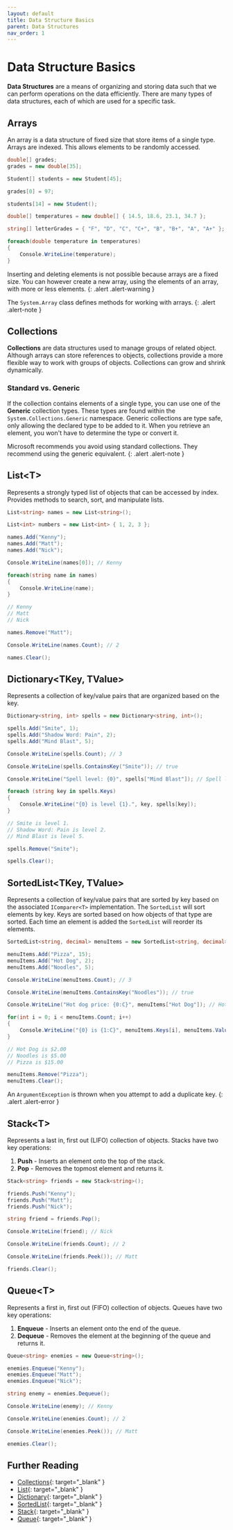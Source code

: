 ```yaml
---
layout: default
title: Data Structure Basics
parent: Data Structures
nav_order: 1
---
```


# Data Structure Basics

**Data Structures** are a means of organizing and storing data such that we can perform operations on the data efficiently. There are many types of data structures, each of which are used for a specific task.

## Arrays

An array  is a data structure of fixed size that store items of a single type. Arrays are indexed. This allows elements to be randomly accessed.

```csharp
double[] grades;
grades = new double[35];

Student[] students = new Student[45];

grades[0] = 97;

students[14] = new Student();

double[] temperatures = new double[] { 14.5, 18.6, 23.1, 34.7 };

string[] letterGrades = { "F", "D", "C", "C+", "B", "B+", "A", "A+" };

foreach(double temperature in temperatures)
{
    Console.WriteLine(temperature);
}
```

Inserting and deleting elements is not possible because arrays are a fixed size. You can however create a new array, using the elements of an array, with more or less elements.
{: .alert .alert-warning }

The `System.Array` class defines methods for working with arrays.
{: .alert .alert-note }

## Collections

**Collections** are data structures used to manage groups of related object. Although arrays can store references to objects, collections provide a more flexible way to work with groups of objects. Collections can grow and shrink dynamically.

### Standard vs. Generic

If the collection contains elements of a single type, you can use one of the **Generic** collection types. These types are found within the `System.Collections.Generic` namespace. Generic collections are type safe, only allowing the declared type to be added to it. When you retrieve an element, you won't have to determine the type or convert it.

Microsoft recommends you avoid using standard collections. They recommend using the generic equivalent.
{: .alert .alert-note }

## List&lt;T&gt;

Represents a strongly typed list of objects that can be accessed by index. Provides methods to search, sort, and manipulate lists.

```csharp
List<string> names = new List<string>();

List<int> numbers = new List<int> { 1, 2, 3 };

names.Add("Kenny");
names.Add("Matt");
names.Add("Nick");

Console.WriteLine(names[0]); // Kenny

foreach(string name in names)
{
    Console.WriteLine(name);
}

// Kenny
// Matt
// Nick

names.Remove("Matt");

Console.WriteLine(names.Count); // 2

names.Clear();
```

## Dictionary<TKey, TValue>

Represents a collection of key/value pairs that are organized based on the key.

```csharp
Dictionary<string, int> spells = new Dictionary<string, int>();

spells.Add("Smite", 1);
spells.Add("Shadow Word: Pain", 2);
spells.Add("Mind Blast", 5);

Console.WriteLine(spells.Count); // 3

Console.WriteLine(spells.ContainsKey("Smite")); // true

Console.WriteLine("Spell level: {0}", spells["Mind Blast"]); // Spell level: 5

foreach (string key in spells.Keys)
{
    Console.WriteLine("{0} is level {1}.", key, spells[key]);
}

// Smite is level 1.
// Shadow Word: Pain is level 2.
// Mind Blast is level 5.

spells.Remove("Smite");

spells.Clear();
```

## SortedList<TKey, TValue>

Represents a collection of key/value pairs that are sorted by key based on the associated `IComparer<T>` implementation. The `SortedList` will sort elements by key. Keys are sorted based on how objects of that type are sorted. Each time an element is added the `SortedList` will reorder its elements.

```csharp
SortedList<string, decimal> menuItems = new SortedList<string, decimal>();

menuItems.Add("Pizza", 15);
menuItems.Add("Hot Dog", 2);
menuItems.Add("Noodles", 5);

Console.WriteLine(menuItems.Count); // 3

Console.WriteLine(menuItems.ContainsKey("Noodles")); // true

Console.WriteLine("Hot dog price: {0:C}", menuItems["Hot Dog"]); // Hot dog price: $2.00

for(int i = 0; i < menuItems.Count; i++)
{
    Console.WriteLine("{0} is {1:C}", menuItems.Keys[i], menuItems.Values[i]);
}

// Hot Dog is $2.00
// Noodles is $5.00
// Pizza is $15.00

menuItems.Remove("Pizza");
menuItems.Clear();
```

An `ArgumentException` is thrown when you attempt to add a duplicate key.
{: .alert .alert-error }

## Stack&lt;T&gt;

Represents a last in, first out (LIFO) collection of objects.  Stacks have two key operations:

1. **Push** - Inserts an element onto the top of the stack.
2. **Pop** - Removes the topmost element and returns it.

```csharp
Stack<string> friends = new Stack<string>();

friends.Push("Kenny");
friends.Push("Matt");
friends.Push("Nick");

string friend = friends.Pop();

Console.WriteLine(friend); // Nick

Console.WriteLine(friends.Count); // 2

Console.WriteLine(friends.Peek()); // Matt

friends.Clear();
```

## Queue&lt;T&gt;

Represents a first in, first out (FIFO) collection of objects. Queues have two key operations:

1. **Enqueue** - Inserts an element onto the end of the queue.
2. **Dequeue** - Removes the element at the beginning of the queue and returns it.

```csharp
Queue<string> enemies = new Queue<string>();

enemies.Enqueue("Kenny");
enemies.Enqueue("Matt");
enemies.Enqueue("Nick");

string enemy = enemies.Dequeue();

Console.WriteLine(enemy); // Kenny

Console.WriteLine(enemies.Count); // 2

Console.WriteLine(enemies.Peek()); // Matt

enemies.Clear();
```

## Further Reading

- [Collections](https://docs.microsoft.com/en-us/dotnet/csharp/programming-guide/concepts/collections){: target="_blank" }
- [List](https://docs.microsoft.com/en-us/dotnet/api/system.collections.generic.list-1){: target="_blank" }
- [Dictionary](https://docs.microsoft.com/en-us/dotnet/api/system.collections.generic.dictionary-2){: target="_blank" }
- [SortedList](https://docs.microsoft.com/en-us/dotnet/api/system.collections.generic.sortedlist-2){: target="_blank" }
- [Stack](https://docs.microsoft.com/en-us/dotnet/api/system.collections.generic.stack-1){: target="_blank" }
- [Queue](https://docs.microsoft.com/en-us/dotnet/api/system.collections.generic.queue-1){: target="_blank" }
